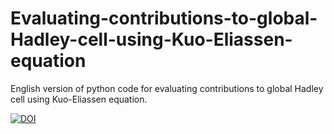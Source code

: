 # Evaluating-contributions-to-global-Hadley-cell-using-Kuo-Eliassen-equation

English version of python code for evaluating contributions to global Hadley cell using Kuo-Eliassen equation.

[![DOI](https://zenodo.org/badge/DOI/10.5281/zenodo.6349274.svg)](https://doi.org/10.5281/zenodo.6349274)
